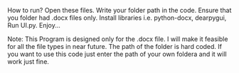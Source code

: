 How to run?
Open these files. 
Write your folder path in the code.
Ensure that you folder had .docx files only.
Install libraries i.e. python-docx, dearpygui, 
Run UI.py.
Enjoy...

Note: 
This Program is designed only for the .docx file. I will make it feasible for all the file types in near future. 
The path of the folder is hard coded. If you want to use this code just enter the path of your own foldera and it will work just fine.
